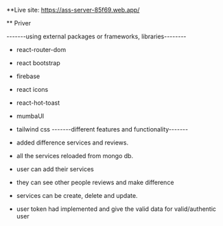 **Live site: https://ass-server-85f69.web.app/ 

** Priver

-------using external packages or frameworks, libraries--------

- react-router-dom
- react bootstrap
- firebase
- react icons
- react-hot-toast
- mumbaUI
- tailwind css
-------different features and functionality-------

- added difference services and reviews.
- all the services reloaded from mongo db.
- user can add their services
- they can see other people reviews and make difference
- services can be create, delete and update.
- user token had implemented and give the valid data for valid/authentic user
